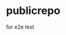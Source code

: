 # publicrepo
for e2e test











































































































































































































